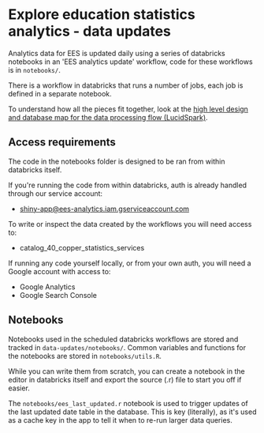 # Explore education statistics analytics - data updates

Analytics data for EES is updated daily using a series of databricks notebooks in an 'EES analytics update' workflow, code for these workflows is in `notebooks/`.

There is a workflow in databricks that runs a number of jobs, each job is defined in a separate notebook.

To understand how all the pieces fit together, look at the [high level design and database map for the data processing flow (LucidSpark)](https://lucid.app/lucidchart/97ee2663-4065-425e-92df-dd664d44973d/edit?viewport_loc=-377%2C83%2C2432%2C1203%2CKh6Qkubd_WT.&invitationId=inv_1289a047-b729-46bc-85ef-425229b540a5).

## Access requirements

The code in the notebooks folder is designed to be ran from within databricks itself.

If you're running the code from within databricks, auth is already handled through our service account:
- shiny-app@ees-analytics.iam.gserviceaccount.com

To write or inspect the data created by the workflows you will need access to:
- catalog_40_copper_statistics_services

If running any code yourself locally, or from your own auth, you will need a Google account with access to:
- Google Analytics
- Google Search Console

## Notebooks

Notebooks used in the scheduled databricks workflows are stored and tracked in `data-updates/notebooks/`. Common variables and functions for the notebooks are stored in `notebooks/utils.R`.

While you can write them from scratch, you can create a notebook in the editor in databricks itself and export the source (.r) file to start you off if easier.

The `notebooks/ees_last_updated.r` notebook is used to trigger updates of the last updated date table in the database. This is key (literally), as it's used as a cache key in the app to tell it when to re-run larger data queries.

